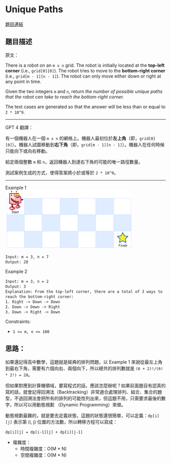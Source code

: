 # Unique Paths

[題目連結](https://leetcode.com/problems/unique-paths/description/)

## 題目描述
原文：
  
There is a robot on an `m x n` grid. The robot is initially located at the **top-left corner** (i.e., `grid[0][0]`). The robot tries to move to the **bottom-right corner** (i.e., `grid[m - 1][n - 1]`). The robot can only move either down or right at any point in time.

Given the two integers `m` and `n`, return *the number of possible unique paths that the robot can take to reach the bottom-right corner.*

The test cases are generated so that the answer will be less than or equal to `2 * 10^9`.

----

GPT 4 翻譯：

有一個機器人在一個 `m x n` 的網格上。機器人最初位於**左上角**（即，`grid[0][0]`）。機器人試圖移動到**右下角**（即，`grid[m - 1][n - 1]`）。機器人在任何時候只能向下或向右移動。

給定兩個整數 `m` 和 `n`，返回機器人到達右下角的可能的唯一路徑數量。

測試案例生成的方式，使得答案將小於或等於 `2 * 10^9`。

----

Example 1  
![Example 1](example1.png)
```
Input: m = 3, n = 7
Output: 28
```

Example 2
```
Input: m = 3, n = 2
Output: 3
Explanation: From the top-left corner, there are a total of 3 ways to reach the bottom-right corner:
1. Right -> Down -> Down
2. Down -> Down -> Right
3. Down -> Right -> Down
```

Constraints:
* `1 <= m, n <= 100`


## 思路：

如果還記得高中數學，這題就是經典的排列問題，以 Example 1 來說從最左上角到最右下角，需要有六個向右、兩個向下，所以總共的排列數就是 `(6 + 2)!/(6! * 2!) = 28`。

但如果對應到計算機領域，要寫程式的話，應該怎麼辦呢？如果前面題目有認真的寫的話，就會記得回溯法（Backtracking）非常適合處理排列、組合、集合的題型，不過回溯法會把所有的排列的可能性列出來，但這題不用，只需要求最後的數字，所以可以用動態規劃 （Dynamic Programming）來做。

動態規劃最難的，就是要去定義狀態，這題的狀態還很簡單，可以定義：`dp[i][j]` 表示第 (i, j) 位置的方法數，所以轉移方程可以寫成： 
```
dp[i][j] = dp[i-1][j] + dp[i][j-1]
```


* 複雜度：
  * 時間複雜度：O(M * N)
  * 空間複雜度：O(M * N)
